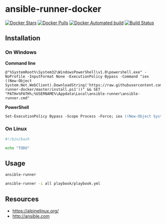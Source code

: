 ansible-runner-docker
=============================

[![Docker Stars](https://img.shields.io/docker/stars/shakahl/ansible-runner-docker.svg)](https://hub.docker.com/r/shakahl/ansible-runner-docker/)
[![Docker Pulls](https://img.shields.io/docker/pulls/shakahl/ansible-runner-docker.svg)](https://hub.docker.com/r/shakahl/ansible-runner-docker/)
[![Docker Automated build](https://img.shields.io/docker/automated/shakahl/ansible-runner-docker.svg)](https://hub.docker.com/r/shakahl/ansible-runner-docker/builds/)
[![Build Status](https://travis-ci.org/shakahl/ansible-runner-docker.svg?branch=master)](https://travis-ci.org/shakahl/ansible-runner-docker)

## Installation

### On Windows

**Command line**

```batch
@"%SystemRoot%\System32\WindowsPowerShell\v1.0\powershell.exe" -NoProfile -InputFormat None -ExecutionPolicy Bypass -Command "iex ((New-Object System.Net.WebClient).DownloadString('https://raw.githubusercontent.com/shakahl/ansible-runner-docker/master/install.ps1'))" && SET "PATH=%PATH%;%USERNAME%\Appdata\Local\ansible-runner\ansible-runner.cmd"
```

**PowerShell**

```ps
Set-ExecutionPolicy Bypass -Scope Process -Force; iex ((New-Object System.Net.WebClient).DownloadString('https://raw.githubusercontent.com/shakahl/ansible-runner-docker/master/install.ps1'))
```

### On Linux

```bash
#!/bin/bash

echo "TODO"

```

## Usage

```bash
ansible-runner
```

```bash
ansible-runner -i all playbook/playbook.yml
```

## Resources
* https://alpinelinux.org/
* http://ansible.com
